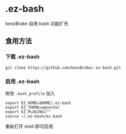 # .ez-bash
benzBrake 自用 bash 功能扩充

## 食用方法
### 下载 .ez-bash
```
git clone https://github.com/benzBrake/.ez-bash.git
```
### 启用 .ez-bash
修改 `.bash_profile` 加入
```
export EZ_HOME=$HOME/.ez-bash
export EZ_THEME=agnoster
export EZ_PLUGINS=""
source ~/.ez-bash/ez.bash
```
重新打开 shell 即可启用